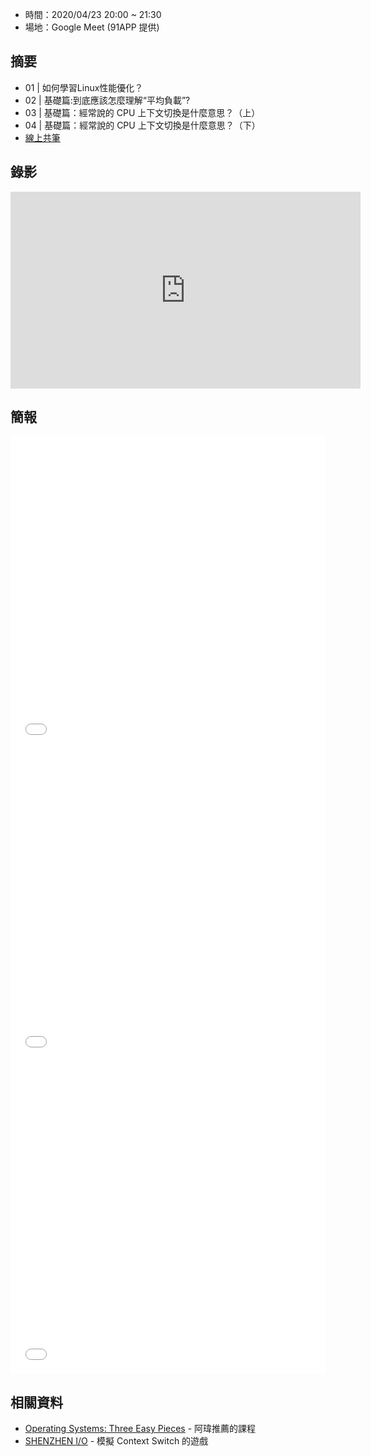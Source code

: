 
* 時間：2020/04/23 20:00 ~ 21:30
* 場地：Google Meet (91APP 提供)

## 摘要

* 01 | 如何學習Linux性能優化？
* 02 | 基礎篇:到底應該怎麼理解“平均負載”?
* 03 | 基礎篇：經常說的 CPU 上下文切換是什麼意思？（上）
* 04 | 基礎篇：經常說的 CPU 上下文切換是什麼意思？（下）
* [線上共筆](https://hackmd.io/BzKXCAmjROOzVGXtAHk7pA)


## 錄影

<iframe width="560" height="315" src="https://www.youtube.com/embed/4n33-I1aqNQ" frameborder="0" allow="accelerometer; autoplay; encrypted-media; gyroscope; picture-in-picture" allowfullscreen></iframe>


## 簡報

<embed src="/pdf/Linux/01_How-to-Learn.pdf" type="application/pdf" width="100%" height="500px" />
<embed src="/pdf/Linux/02_Average-Load.pdf" type="application/pdf" width="100%" height="500px" />
<embed src="/pdf/Linux/03-04_Context-Switch.pdf" type="application/pdf" width="100%" height="500px" />


## 相關資料

* [Operating Systems: Three Easy Pieces](http://pages.cs.wisc.edu/~remzi/OSTEP/) - 阿瑋推薦的課程
* [SHENZHEN I/O](https://store.steampowered.com/app/504210/SHENZHEN_IO/) - 模擬 Context Switch 的遊戲